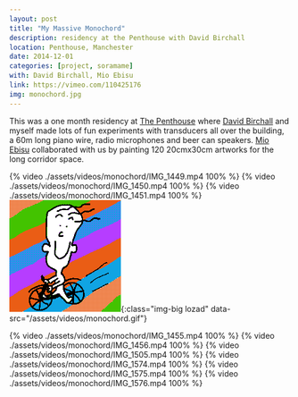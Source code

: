 ```yaml
---
layout: post
title: "My Massive Monochord"
description: residency at the Penthouse with David Birchall
location: Penthouse, Manchester
date: 2014-12-01
categories: [project, soramame]
with: David Birchall, Mio Ebisu
link: https://vimeo.com/110425176
img: monochord.jpg
---
```


This was a one month residency at [The Penthouse](http://thepenthousenq.com/) where [David Birchall](https://davidmbirchall.com/) and myself made lots of fun experiments with transducers all over the building, a 60m long piano wire, radio microphones and beer can speakers. [Mio Ebisu](http://www.mioebisu.com/) collaborated with us by painting 120 20cmx30cm artworks for the long corridor space.


{% video ./assets/videos/monochord/IMG_1449.mp4 100% %}
{% video ./assets/videos/monochord/IMG_1450.mp4 100% %}
{% video ./assets/videos/monochord/IMG_1451.mp4 100% %}
![monochord](/assets/img/happytom.png){:class="img-big lozad" data-src="/assets/videos/monochord.gif"}

{% video ./assets/videos/monochord/IMG_1455.mp4 100% %}
{% video ./assets/videos/monochord/IMG_1456.mp4 100% %}
{% video ./assets/videos/monochord/IMG_1505.mp4 100% %}
{% video ./assets/videos/monochord/IMG_1574.mp4 100% %}
{% video ./assets/videos/monochord/IMG_1575.mp4 100% %}
{% video ./assets/videos/monochord/IMG_1576.mp4 100% %}
